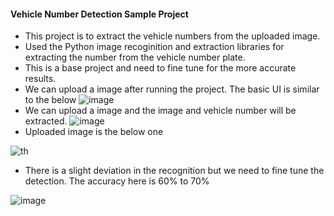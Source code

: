 #### Vehicle Number Detection Sample Project

- This project is to extract the vehicle numbers from the uploaded image.
- Used the Python image recoginition and extraction libraries for extracting the number from the vehicle number plate.
- This is a base project and need to fine tune for the more accurate results.
- We can upload a image after running the project. The basic UI is similar to the below
![image](https://github.com/Siva8352/vehicle_number_detection/assets/54624413/a7fd2da5-beab-487c-9f54-50284e184d14)
- We can upload a image and the image and vehicle number will be extracted.
![image](https://github.com/Siva8352/vehicle_number_detection/assets/54624413/fab5e035-c944-44d8-b8ae-e1a6d51d3810)
- Uploaded image is the below one

![th](https://github.com/Siva8352/vehicle_number_detection/assets/54624413/7d783df0-757c-4ce8-9b26-08c2c849fc1a)

- There is a slight deviation in the recognition but we need to fine tune the detection. The accuracy here is 60% to 70%

![image](https://github.com/Siva8352/vehicle_number_detection/assets/54624413/872e38ea-8988-4aca-b797-4414f2884bfa)



